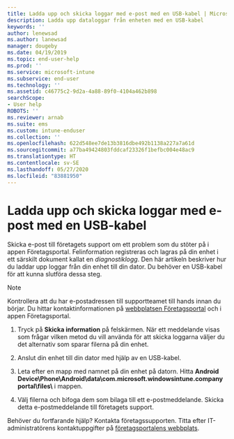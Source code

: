 ```yaml
---
title: Ladda upp och skicka loggar med e-post med en USB-kabel | Microsoft Docs
description: Ladda upp dataloggar från enheten med en USB-kabel
keywords: ''
author: lenewsad
ms.author: lanewsad
manager: dougeby
ms.date: 04/19/2019
ms.topic: end-user-help
ms.prod: ''
ms.service: microsoft-intune
ms.subservice: end-user
ms.technology: ''
ms.assetid: c46775c2-9d2a-4a88-89f0-4104a462b898
searchScope:
- User help
ROBOTS: ''
ms.reviewer: arnab
ms.suite: ems
ms.custom: intune-enduser
ms.collection: ''
ms.openlocfilehash: 622d548ee7de13b3816dbe492b1138a227a7a61d
ms.sourcegitcommit: a77ba49424803fddcaf23326f1befbc004e48ac9
ms.translationtype: HT
ms.contentlocale: sv-SE
ms.lasthandoff: 05/27/2020
ms.locfileid: "83881950"
---
```

# <a name="upload-and-email-logs-using-a-usb-cable"></a>Ladda upp och skicka loggar med e-post med en USB-kabel

Skicka e-post till företagets support om ett problem som du stöter på i appen Företagsportal. Felinformation registreras och lagras på din enhet i ett särskilt dokument kallat en _diagnostiklogg_. Den här artikeln beskriver hur du laddar upp loggar från din enhet till din dator. Du behöver en USB-kabel för att kunna slutföra dessa steg.   

> [!Note]
> Kontrollera att du har e-postadressen till supportteamet till hands innan du börjar. Du hittar kontaktinformationen på [webbplatsen Företagsportal](https://go.microsoft.com/fwlink/?linkid=2010980) och i appen Företagsportal. 

1. Tryck på **Skicka information** på felskärmen. När ett meddelande visas som frågar vilken metod du vill använda för att skicka loggarna väljer du det alternativ som sparar filerna på din enhet.  

2. Anslut din enhet till din dator med hjälp av en USB-kabel. 

3. Leta efter en mapp med namnet på din enhet på datorn. Hitta <strong>Android Device\Phone\Android\data\com.microsoft.windowsintune.companyportal\files\\</strong> i mappen.

4. Välj filerna och bifoga dem som bilaga till ett e-postmeddelande. Skicka detta e-postmeddelande till företagets support.

Behöver du fortfarande hjälp? Kontakta företagssupporten. Titta efter IT-administratörens kontaktuppgifter på [företagsportalens webbplats](https://go.microsoft.com/fwlink/?linkid=2010980).
